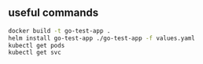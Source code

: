 ## useful commands

```sh
docker build -t go-test-app .
helm install go-test-app ./go-test-app -f values.yaml
kubectl get pods
kubectl get svc
```
